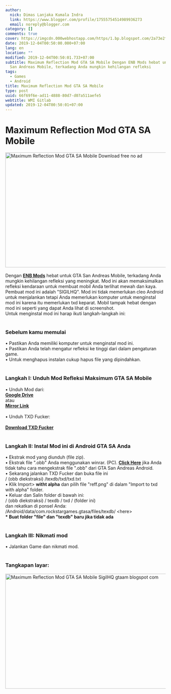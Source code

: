 ```yaml
---
author:
  nick: Dimas Lanjaka Kumala Indra
  link: https://www.blogger.com/profile/17555754514989936273
  email: noreply@blogger.com
category: []
comments: true
cover: https://imgcdn.000webhostapp.com/https/1.bp.blogspot.com/2a73e2f62dec48d0c7d33ae571601799.jpeg
date: 2019-12-04T00:50:00.000+07:00
lang: en
location: ""
modified: 2019-12-04T00:50:01.733+07:00
subtitle: Maximum Reflection Mod GTA SA Mobile Dengan ENB Mods hebat untuk GTA
  San Andreas Mobile, terkadang Anda mungkin kehilangan refleksi
tags:
  - Games
  - Android
title: Maximum Reflection Mod GTA SA Mobile
type: post
uuid: 66f69f6e-ad11-4888-80d7-d07a511aefe5
webtitle: WMI Gitlab
updated: 2019-12-04T00:50:01+07:00
---
```


<div id="A-G-C" date="20 Nov 2019 17:48:02"><!--original--><div id="agcontent"><div class="post"><div class="post-header"><div class="post-head"><h1 class="notranslate" for="title"> Maximum Reflection Mod GTA SA Mobile </h1></div></div><article><div class="post-body entry-content" id="post-body-3471086108061046353"><div id="adsense-target"><div class="separator"> <span><img alt="Maximum Reflection Mod GTA SA Mobile Download free no ad" height="360" src="https://imgcdn.000webhostapp.com/https/1.bp.blogspot.com/2a73e2f62dec48d0c7d33ae571601799.jpeg" title="Refleksi Maksimum Mod Gta Sa Mobile - Gta Android Modding" width="640"></span> </div> <span><br></span> <span class="notranslate"> <span>Dengan <a href="https://web-manajemen.blogspot.com/p/search.html?q=Graphics%20Mods" class="notranslate" target="_blank" rel="follow"><b>ENB Mods</b></a> hebat untuk GTA San Andreas Mobile, terkadang Anda mungkin kehilangan refleksi yang meningkat.</span></span> <span class="notranslate"> <span>Mod ini akan memaksimalkan refleksi kendaraan untuk membuat mobil Anda terlihat mewah dan kaya.</span></span> <span class="notranslate"> <span>Pembuat mod ini adalah "SIGILHQ".</span></span> <span class="notranslate"> <span>Mod ini tidak memerlukan cleo Android untuk menjalankan tetapi Anda memerlukan komputer untuk menginstal mod ini karena itu memerlukan txd keparat.</span></span> <span class="notranslate"> <span>Mobil tampak hebat dengan mod ini seperti yang dapat Anda lihat di screenshot.</span></span> <br> <span class="notranslate"> <span>Untuk menginstal mod ini harap ikuti langkah-langkah ini:</span></span> <br> <span><br></span> <h3> <span class="notranslate"> <b><span>Sebelum kamu memulai</span></b></span> </h3> <span class="notranslate"> <span>• Pastikan Anda memiliki komputer untuk menginstal mod ini.</span></span> <br> <span class="notranslate"> <span>• Pastikan Anda telah mengatur refleksi ke tinggi dari dalam pengaturan game.</span></span> <br> <span class="notranslate"> <span>• Untuk menghapus instalan cukup hapus file yang dipindahkan.</span></span> <br> <span><br></span> <h3> <span class="notranslate"> <span><b><span>Langkah I: Unduh</span></b> <span>Mod Refleksi Maksimum GTA SA Mobile</span></span></span> </h3> <span class="notranslate"> <span>• Unduh Mod dari:</span></span> <br> <span><b><a href="http://adf.ly/1nPbyB" class="notranslate" rel="noopener noreferer nofollow">Google Drive</a></b></span> <br> <span class="notranslate"> <span>atau</span></span> <br> <span><b><a href="https://drive.google.com/file/d/0B6_Htg36s6O3VkltS25zcVNKc2c/view?usp=sharing" class="notranslate" rel="noopener noreferer nofollow">Mirror Link</a></b></span> <br> <span><br></span> <span class="notranslate"> <span>• Unduh TXD Fucker:</span></span> <br><br> <span><b><a href="http://adf.ly/1ghTg0" target="_blank" class="notranslate" rel="noopener noreferer nofollow">Download TXD Fucker</a></b></span> <br> <span><br></span> <h3> <span class="notranslate"> <b><span>Langkah II: Instal Mod ini di Android GTA SA Anda</span></b></span> </h3> <span class="notranslate"> <span>• Ekstrak mod yang diunduh (file zip).</span></span> <br> <span class="notranslate"> <span>• Ekstrak file ".obb" Anda menggunakan winrar.</span></span> <span class="notranslate"> <span>(PC).</span></span> <span class="notranslate"> <span><a href="https://web-manajemen.blogspot.com/p/search.html?q=how%20to%20extract%20obb%20files%20of%20gta%20sa" class="notranslate" target="_blank" rel="follow"><b>Click Here</b></a> jika Anda tidak tahu cara mengekstrak file ".obb" dari GTA San Andreas Android.</span></span> <br> <span class="notranslate"> <span>• Sekarang jalankan TXD Fucker dan buka file ini</span></span> <br> <span class="notranslate"> <span>/ (obb diekstraksi) /texdb/txd/txd.txt</span></span> <br> <span class="notranslate"> <span>• Klik Import&gt; <b>witht alpha</b> dan pilih file "reff.png" di dalam "Import to txd with alpha" folder.</span></span> <br> <span class="notranslate"> <span>• Keluar dan Salin folder di bawah ini:</span></span> <br> <span class="notranslate"> <span>/ (obb diekstraksi) / texdb / txd / (folder ini)</span></span> <br> <span class="notranslate"> <span>dan rekatkan di ponsel Anda:</span></span> <br> <span class="notranslate"> <span>/Android/data/com.rockstargames.gtasa/files/texdb/ &lt;here&gt;</span></span> <br><div> <span class="notranslate"> <span><b>* Buat folder "file" dan "texdb" baru jika tidak ada</b></span></span> <br> <span><br></span> </div><h3> <span class="notranslate"> <b><span>Langkah III: Nikmati mod</span></b></span> </h3> <span class="notranslate"> <span>• Jalankan Game dan nikmati mod.</span></span> <br> <span><br></span> <h3> <span class="notranslate"> <b><span>Tangkapan layar:</span></b></span> </h3><div class="separator"> <span><img alt="Maximum Reflection Mod GTA SA Mobile SigilHQ gtaam blogspot com" height="360" src="https://imgcdn.000webhostapp.com/https/1.bp.blogspot.com/e2cfac015f4895b0d3b16832d967460e.jpeg" title="Refleksi Maksimum Mod Gta Sa Mobile - Gta Android Modding" width="640"></span> </div></div></div></article></div></div></div>  <script src="https://codepen.io/dimaslanjaka/pen/aQRrbR.js"></script>